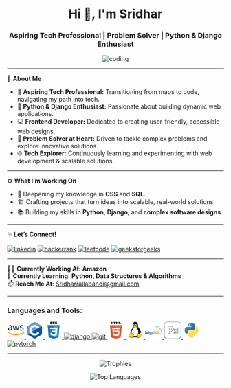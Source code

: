 <h1 align="center">Hi 👋, I'm Sridhar</h1>
<h3 align="center">Aspiring Tech Professional | Problem Solver | Python & Django Enthusiast</h3>

<p align="center">
  <img alt="coding" width="900" src="https://user-images.githubusercontent.com/90236635/232446433-d5540fa2-fe28-4bb8-b929-cdb51fe61336.gif">
</p>

---

🌟 **About Me**

- 🚀 **Aspiring Tech Professional:** Transitioning from maps to code, navigating my path into tech.
- 🐍 **Python & Django Enthusiast:** Passionate about building dynamic web applications.
- 💻 **Frontend Developer:** Dedicated to creating user-friendly, accessible web designs.
- 🧩 **Problem Solver at Heart:** Driven to tackle complex problems and explore innovative solutions.
- 🌐 **Tech Explorer:** Continuously learning and experimenting with web development & scalable solutions.

---

⚙️ **What I’m Working On**

- 🌱 Deepening my knowledge in **CSS** and **SQL**.
- 🏗️ Crafting projects that turn ideas into scalable, real-world solutions.
- 📚 Building my skills in **Python**, **Django**, and **complex software designs**.

---

✨ **Let’s Connect!**

<p align="left">
  <a href="https://linkedin.com/in/sridhar0907" target="blank"><img align="center" src="https://raw.githubusercontent.com/rahuldkjain/github-profile-readme-generator/master/src/images/icons/Social/linked-in-alt.svg" alt="linkedin" height="30" width="40" /></a>
  <a href="https://www.hackerrank.com/sridhar rallabandi" target="blank"><img align="center" src="https://raw.githubusercontent.com/rahuldkjain/github-profile-readme-generator/master/src/images/icons/Social/hackerrank.svg" alt="hackerrank" height="30" width="40" /></a>
  <a href="https://www.leetcode.com/sridharrallabandi" target="blank"><img align="center" src="https://raw.githubusercontent.com/rahuldkjain/github-profile-readme-generator/master/src/images/icons/Social/leet-code.svg" alt="leetcode" height="30" width="40" /></a>
  <a href="https://auth.geeksforgeeks.org/user/sridharrallabandi" target="blank"><img align="center" src="https://raw.githubusercontent.com/rahuldkjain/github-profile-readme-generator/master/src/images/icons/Social/geeks-for-geeks.svg" alt="geeksforgeeks" height="30" width="40" /></a>
</p>

---

👨‍💻 **Currently Working At**: **Amazon**  
🌱 **Currently Learning**: **Python, Data Structures & Algorithms**  
📫 **Reach Me At**: Sridharrallabandi@gmail.com

---

<h3 align="left">Languages and Tools:</h3>
<p align="left">
  <a href="https://aws.amazon.com" target="_blank" rel="noreferrer"> <img src="https://raw.githubusercontent.com/devicons/devicon/master/icons/amazonwebservices/amazonwebservices-original-wordmark.svg" alt="aws" width="40" height="40"/> </a>
  <a href="https://www.cprogramming.com/" target="_blank" rel="noreferrer"> <img src="https://raw.githubusercontent.com/devicons/devicon/master/icons/c/c-original.svg" alt="c" width="40" height="40"/> </a>
  <a href="https://www.w3schools.com/css/" target="_blank" rel="noreferrer"> <img src="https://raw.githubusercontent.com/devicons/devicon/master/icons/css3/css3-original-wordmark.svg" alt="css3" width="40" height="40"/> </a>
  <a href="https://www.djangoproject.com/" target="_blank" rel="noreferrer"> <img src="https://cdn.worldvectorlogo.com/logos/django.svg" alt="django" width="40" height="40"/> </a>
  <a href="https://git-scm.com/" target="_blank" rel="noreferrer"> <img src="https://www.vectorlogo.zone/logos/git-scm/git-scm-icon.svg" alt="git" width="40" height="40"/> </a>
  <a href="https://www.w3.org/html/" target="_blank" rel="noreferrer"> <img src="https://raw.githubusercontent.com/devicons/devicon/master/icons/html5/html5-original-wordmark.svg" alt="html5" width="40" height="40"/> </a>
  <a href="https://www.linux.org/" target="_blank" rel="noreferrer"> <img src="https://raw.githubusercontent.com/devicons/devicon/master/icons/linux/linux-original.svg" alt="linux" width="40" height="40"/> </a>
  <a href="https://www.mysql.com/" target="_blank" rel="noreferrer"> <img src="https://raw.githubusercontent.com/devicons/devicon/master/icons/mysql/mysql-original-wordmark.svg" alt="mysql" width="40" height="40"/> </a>
  <a href="https://www.photoshop.com/en" target="_blank" rel="noreferrer"> <img src="https://raw.githubusercontent.com/devicons/devicon/master/icons/photoshop/photoshop-line.svg" alt="photoshop" width="40" height="40"/> </a>
  <a href="https://www.python.org" target="_blank" rel="noreferrer"> <img src="https://raw.githubusercontent.com/devicons/devicon/master/icons/python/python-original.svg" alt="python" width="40" height="40"/> </a>
  <a href="https://pytorch.org/" target="_blank" rel="noreferrer"> <img src="https://www.vectorlogo.zone/logos/pytorch/pytorch-icon.svg" alt="pytorch" width="40" height="40"/> </a>
</p>

---

<p align="center">
  <img src="https://github-profile-trophy.vercel.app/?username=sridharrallabandi1999" alt="Trophies" />
</p>

<p align="center">
  <img src="https://github-readme-stats.vercel.app/api/top-langs?username=sridharrallabandi1999&show_icons=true&locale=en&layout=compact" alt="Top Languages" />
</p>
